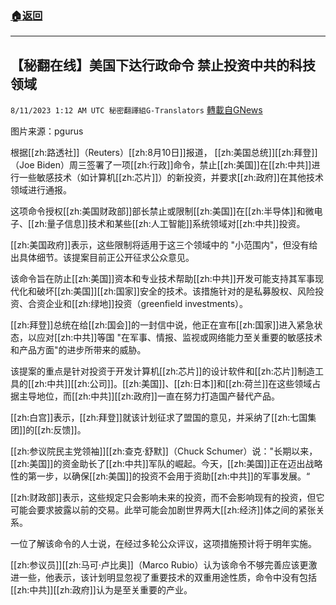 ###  [:house:返回](README.md)
---


## 【秘翻在线】美国下达行政命令 禁止投资中共的科技领域
`8/11/2023 1:12 AM UTC 秘密翻譯組G-Translators` [轉載自GNews](https://gnews.org/articles/1544030)

图片来源：pgurus

根据[[zh:路透社]]（Reuters）[[zh:8月10日]]报道， [[zh:美国总统]][[zh:拜登]]（Joe Biden）周三签署了一项[[zh:行政]]命令，禁止[[zh:美国]]在[[zh:中共]]进行一些敏感技术（如计算机[[zh:芯片]]）的新投资，并要求[[zh:政府]]在其他技术领域进行通报。

这项命令授权[[zh:美国财政部]]部长禁止或限制[[zh:美国]]在[[zh:半导体]]和微电子、[[zh:量子信息]]技术和某些[[zh:人工智能]]系统领域对[[zh:中共]]投资。

[[zh:美国政府]]表示，这些限制将适用于这三个领域中的 "小范围内"，但没有给出具体细节。该提案目前正公开征求公众意见。

该命令旨在防止[[zh:美国]]资本和专业技术帮助[[zh:中共]]开发可能支持其军事现代化和破坏[[zh:美国]][[zh:国家]]安全的技术。该措施针对的是私募股权、风险投资、合资企业和[[zh:绿地]]投资（greenfield investments）。

[[zh:拜登]]总统在给[[zh:国会]]的一封信中说，他正在宣布[[zh:国家]]进入紧急状态，以应对[[zh:中共]]等国 "在军事、情报、监视或网络能力至关重要的敏感技术和产品方面"的进步所带来的威胁。

该提案的重点是针对投资于开发计算机[[zh:芯片]]的设计软件和[[zh:芯片]]制造工具的[[zh:中共]][[zh:公司]]。[[zh:美国]]、[[zh:日本]]和[[zh:荷兰]]在这些领域占据主导地位，而[[zh:中共]][[zh:政府]]一直在努力打造国产替代产品。

[[zh:白宫]]表示，[[zh:拜登]]就该计划征求了盟国的意见，并采纳了[[zh:七国集团]]的[[zh:反馈]]。

[[zh:参议院民主党领袖]][[zh:查克·舒默]]（Chuck Schumer）说："长期以来，[[zh:美国]]的资金助长了[[zh:中共]]军队的崛起。今天，[[zh:美国]]正在迈出战略性的第一步，以确保[[zh:美国]]的投资不会用于资助[[zh:中共]]的军事发展。“

[[zh:财政部]]表示，这些规定只会影响未来的投资，而不会影响现有的投资，但它可能会要求披露以前的交易。此举可能会加剧世界两大[[zh:经济]]体之间的紧张关系。

一位了解该命令的人士说，在经过多轮公众评议，这项措施预计将于明年实施。

[[zh:参议员]][[zh:马可·卢比奥]]（Marco Rubio）认为该命令不够完善应该更激进一些，他表示，该计划明显忽视了重要技术的双重用途性质，命令中没有包括[[zh:中共]][[zh:政府]]认为是至关重要的产业。
